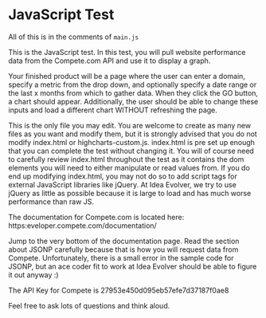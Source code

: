 # JavaScript Test

All of this is in the comments of `main.js`

This is the JavaScript test.  In this test, you will pull website
performance data from the Compete.com API and use it to display a
graph.

Your finished product will be a page where the user can enter a
domain, specify a metric from the drop down, and optionally specify
a date range or the last x months from which to gather data.  When
they click the GO button, a chart should appear.  Additionally, the
user should be able to change these inputs and load a different
chart WITHOUT refreshing the page.

This is the only file you may edit.  You are welcome to create as
many new files as you want and modify them, but it is strongly
advised that you do not modify index.html or highcharts-custom.js.
index.html is pre set up enough that you can complete the test
without changing it.  You will of course need to carefully review
index.html throughout the test as it contains the dom elements you
will need to either manipulate or read values from.  If you do end
up modifying index.html, you may not do so to add script tags for
external JavaScript libraries like jQuery.  At Idea Evolver, we try
to use jQuery as little as possible because it is large to load and
has much worse performance than raw JS.

The documentation for Compete.com is located here: https:eveloper.compete.com/documentation/

Jump to the very bottom of the documentation page.  Read the
section about JSONP carefully because that is how you will request
data from Compete.  Unfortunately, there is a small error in the
sample code for JSONP, but an ace coder fit to work at Idea Evolver
should be able to figure it out anyway :)

The API Key for Compete is 27953e450d095eb57efe7d37187f0ae8

Feel free to ask lots of questions and think aloud.
